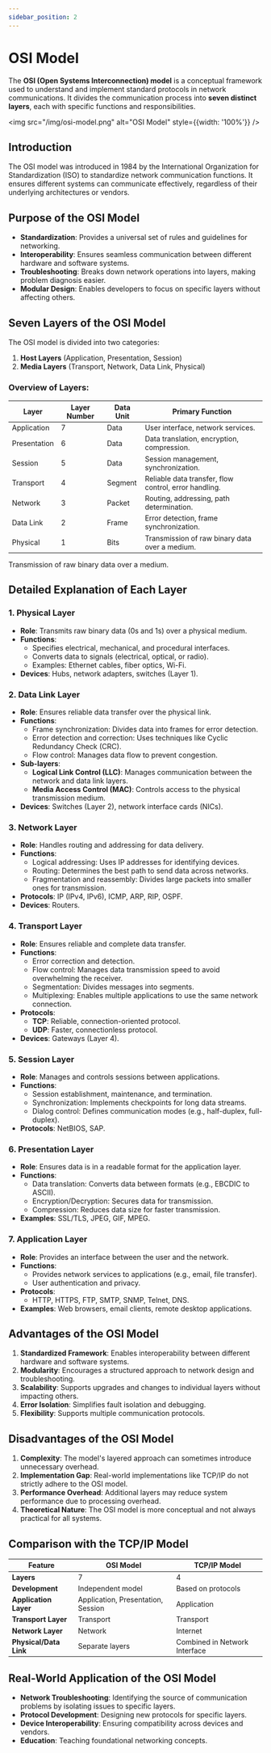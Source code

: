 ```yaml
---
sidebar_position: 2
---
```


# OSI Model

The **OSI (Open Systems Interconnection) model** is a conceptual framework used to understand and implement standard protocols in network communications. It divides the communication process into **seven distinct layers**, each with specific functions and responsibilities.

<img src="/img/osi-model.png" alt="OSI Model" style={{width: '100%'}} />

## Introduction

The OSI model was introduced in 1984 by the International Organization for Standardization (ISO) to standardize network communication functions. It ensures different systems can communicate effectively, regardless of their underlying architectures or vendors.

## Purpose of the OSI Model

-   **Standardization**: Provides a universal set of rules and guidelines for networking.
-   **Interoperability**: Ensures seamless communication between different hardware and software systems.
-   **Troubleshooting**: Breaks down network operations into layers, making problem diagnosis easier.
-   **Modular Design**: Enables developers to focus on specific layers without affecting others.

## Seven Layers of the OSI Model

The OSI model is divided into two categories:

1.  **Host Layers** (Application, Presentation, Session)
2.  **Media Layers** (Transport, Network, Data Link, Physical)

### Overview of Layers:

| **Layer**           | **Layer Number** | **Data Unit**      | **Primary Function**                                   |
|----------------------|------------------|--------------------|-------------------------------------------------------|
| Application          | 7                | Data               | User interface, network services.                    |
| Presentation         | 6                | Data               | Data translation, encryption, compression.           |
| Session              | 5                | Data               | Session management, synchronization.                 |
| Transport            | 4                | Segment            | Reliable data transfer, flow control, error handling. |
| Network              | 3                | Packet             | Routing, addressing, path determination.             |
| Data Link            | 2                | Frame              | Error detection, frame synchronization.              |
| Physical             | 1                | Bits               | Transmission of raw binary data over a medium.       |

Transmission of raw binary data over a medium.


## Detailed Explanation of Each Layer

### 1. **Physical Layer**

-   **Role**: Transmits raw binary data (0s and 1s) over a physical medium.
-   **Functions**:
    -   Specifies electrical, mechanical, and procedural interfaces.
    -   Converts data to signals (electrical, optical, or radio).
    -   Examples: Ethernet cables, fiber optics, Wi-Fi.
-   **Devices**: Hubs, network adapters, switches (Layer 1).

### 2. **Data Link Layer**

-   **Role**: Ensures reliable data transfer over the physical link.
-   **Functions**:
    -   Frame synchronization: Divides data into frames for error detection.
    -   Error detection and correction: Uses techniques like Cyclic Redundancy Check (CRC).
    -   Flow control: Manages data flow to prevent congestion.
-   **Sub-layers**:
    -   **Logical Link Control (LLC)**: Manages communication between the network and data link layers.
    -   **Media Access Control (MAC)**: Controls access to the physical transmission medium.
-   **Devices**: Switches (Layer 2), network interface cards (NICs).

### 3. **Network Layer**

-   **Role**: Handles routing and addressing for data delivery.
-   **Functions**:
    -   Logical addressing: Uses IP addresses for identifying devices.
    -   Routing: Determines the best path to send data across networks.
    -   Fragmentation and reassembly: Divides large packets into smaller ones for transmission.
-   **Protocols**: IP (IPv4, IPv6), ICMP, ARP, RIP, OSPF.
-   **Devices**: Routers.

### 4. **Transport Layer**

-   **Role**: Ensures reliable and complete data transfer.
-   **Functions**:
    -   Error correction and detection.
    -   Flow control: Manages data transmission speed to avoid overwhelming the receiver.
    -   Segmentation: Divides messages into segments.
    -   Multiplexing: Enables multiple applications to use the same network connection.
-   **Protocols**:
    -   **TCP**: Reliable, connection-oriented protocol.
    -   **UDP**: Faster, connectionless protocol.
-   **Devices**: Gateways (Layer 4).

### 5. **Session Layer**

-   **Role**: Manages and controls sessions between applications.
-   **Functions**:
    -   Session establishment, maintenance, and termination.
    -   Synchronization: Implements checkpoints for long data streams.
    -   Dialog control: Defines communication modes (e.g., half-duplex, full-duplex).
-   **Protocols**: NetBIOS, SAP.

### 6. **Presentation Layer**

-   **Role**: Ensures data is in a readable format for the application layer.
-   **Functions**:
    -   Data translation: Converts data between formats (e.g., EBCDIC to ASCII).
    -   Encryption/Decryption: Secures data for transmission.
    -   Compression: Reduces data size for faster transmission.
-   **Examples**: SSL/TLS, JPEG, GIF, MPEG.

### 7. **Application Layer**

-   **Role**: Provides an interface between the user and the network.
-   **Functions**:
    -   Provides network services to applications (e.g., email, file transfer).
    -   User authentication and privacy.
-   **Protocols**:
    -   HTTP, HTTPS, FTP, SMTP, SNMP, Telnet, DNS.
-   **Examples**: Web browsers, email clients, remote desktop applications.

## Advantages of the OSI Model

1.  **Standardized Framework**: Enables interoperability between different hardware and software systems.
2.  **Modularity**: Encourages a structured approach to network design and troubleshooting.
3.  **Scalability**: Supports upgrades and changes to individual layers without impacting others.
4.  **Error Isolation**: Simplifies fault isolation and debugging.
5.  **Flexibility**: Supports multiple communication protocols.

## Disadvantages of the OSI Model

1.  **Complexity**: The model's layered approach can sometimes introduce unnecessary overhead.
2.  **Implementation Gap**: Real-world implementations like TCP/IP do not strictly adhere to the OSI model.
3.  **Performance Overhead**: Additional layers may reduce system performance due to processing overhead.
4.  **Theoretical Nature**: The OSI model is more conceptual and not always practical for all systems.

## Comparison with the TCP/IP Model

| **Feature**              | **OSI Model**       | **TCP/IP Model**      |
|--------------------------|---------------------|-----------------------|
| **Layers**               | 7                  | 4                    |
| **Development**          | Independent model   | Based on protocols    |
| **Application Layer**    | Application, Presentation, Session | Application |
| **Transport Layer**      | Transport          | Transport            |
| **Network Layer**        | Network            | Internet             |
| **Physical/Data Link**   | Separate layers    | Combined in Network Interface |

## Real-World Application of the OSI Model

-   **Network Troubleshooting**: Identifying the source of communication problems by isolating issues to specific layers.
-   **Protocol Development**: Designing new protocols for specific layers.
-   **Device Interoperability**: Ensuring compatibility across devices and vendors.
-   **Education**: Teaching foundational networking concepts.

